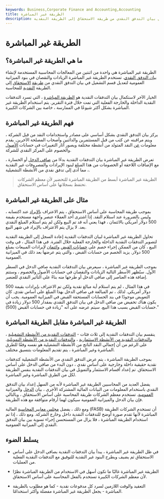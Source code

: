 ```yaml
---
keywords: Business,Corporate Finance and Accounting,Accounting
title: الطريقة غير المباشرة
description: تستخدم الطريقة غير المباشرة التغييرات في حسابات الميزانية العمومية لتعديل قسم التشغيل في بيان التدفق النقدي من طريقة الاستحقاق إلى الطريقة النقدية.
---
```


# الطريقة غير المباشرة
## ما هي الطريقة غير المباشرة؟

الطريقة غير المباشرة هي واحدة من اثنتين من المعالجات المحاسبية المستخدمة لإنشاء [بيان التدفق النقدي](/cashflowstatement). تستخدم الطريقة غير المباشرة الزيادات والنقصان في بنود الميزانية العمومية لتعديل قسم التشغيل في بيان التدفق النقدي من [طريقة](/accrualaccounting) [الاستحقاق](/accrualaccounting) إلى الطريقة [النقدية](/cashaccounting) للمحاسبة.

الخيار الآخر لاستكمال بيان التدفقات النقدية هو [الطريقة المباشرة](/direct_method) ، التي تسرد التدفقات النقدية الداخلة والخارجة الفعلية التي تمت خلال فترة التقرير. يتم استخدام الطريقة غير المباشرة بشكل أكثر شيوعًا في الممارسة ، خاصة بين الشركات الكبيرة.

## فهم الطريقة غير المباشرة

يركز بيان التدفق النقدي بشكل أساسي على مصادر واستخدامات النقد من قبل الشركة ، ويتم مراقبته عن كثب من قبل المستثمرين والدائنين وأصحاب المصلحة الآخرين. يقدم معلومات [عن](/liability) النقد المتولد من أنشطة مختلفة ويصور آثار التغييرات في حسابات [الأصول](/asset) والخصوم على المركز النقدي للشركة.

تعرض الطريقة غير المباشرة بيان التدفقات النقدية بدءًا من [صافي الدخل](/netincome) أو الخسارة ، مع الإضافات اللاحقة أو الخصومات من هذا المبلغ لبنود الإيرادات والمصروفات غير النقدية ، مما أدى إلى تدفق نقدي من الأنشطة التشغيلية.

> الطريقة غير المباشرة أبسط من الطريقة المباشرة للتحضير لأن معظم الشركات تحتفظ بسجلاتها على أساس الاستحقاق.

>

## مثال على الطريقة غير المباشرة

بموجب طريقة المحاسبة على أساس الاستحقاق ، يتم الاعتراف [بالإيراد](/revenue) عند اكتسابه ، وليس بالضرورة عند استلام النقد. إذا اشترى أحد العملاء عنصر واجهة مستخدم بقيمة 500 دولار أمريكي بالائتمان ، فهذا يعني أنه قد تم البيع ولكن لم يتم استلام المبلغ النقدي بعد. لا يزال يتم الاعتراف بالإيراد في شهر البيع.

تحاول الطريقة غير المباشرة لبيان التدفقات النقدية إعادة السجل إلى الطريقة النقدية لتصوير التدفقات النقدية الداخلة والخارجة الفعلية خلال الفترة. في هذا المثال ، في وقت البيع ، كان من الممكن إجراء خصم على [حسابات القبض](/accountsreceivable) [وائتمان](/accountsreceivable) لإيرادات المبيعات بمبلغ 500 دولار. يزيد الخصم من حسابات القبض ، والتي يتم عرضها بعد ذلك في الميزانية العمومية.

بموجب الطريقة غير المباشرة ، سيعرض بيان التدفقات النقدية صافي الدخل في السطر الأول. ستُظهر الأسطر التالية الزيادات والنقصان في حسابات الأصول والخصوم ، وستتم إضافة هذه العناصر إلى صافي الدخل أو طرحها منه بناءً على التأثير النقدي للعنصر.

في هذا المثال ، لم يتم استلام أية مبالغ نقدية ولكن تم الاعتراف بإيرادات بقيمة 500 دولار أمريكي. لذلك ، تم المبالغة في صافي الدخل بهذا المبلغ على أساس نقدي. كان التعويض موجودًا في بند الحسابات المستحقة القبض في الميزانية العمومية. يجب أن يكون هناك تخفيض من صافي الدخل في بيان التدفق النقدي بمقدار 500 دولار زيادة في حسابات القبض بسبب هذا البيع. سيتم عرضه على أنه "زيادة في حسابات القبض (500)."

## الطريقة غير المباشرة مقابل الطريقة المباشرة

ينقسم بيان التدفقات النقدية إلى ثلاث فئات - [التدفقات النقدية من الأنشطة التشغيلية](/cash-flow-from-operating-activities) ، [والتدفقات النقدية من الأنشطة الاستثمارية](/cashflowfinvestingactivities) ، [والتدفقات النقدية من الأنشطة التمويلية](/cashflowfromfinancing). على الرغم من أن إجمالي النقد الناتج من الأنشطة التشغيلية هو نفسه وفقًا للطرق المباشرة وغير المباشرة ، يتم تقديم المعلومات بتنسيق مختلف.

بموجب الطريقة المباشرة ، يتم عرض التدفق النقدي من الأنشطة التشغيلية كتدفقات نقدية حقيقية داخلة وخارجية على أساس نقدي ، دون البدء من صافي الدخل على أساس الاستحقاق. تم إعداد أقسام الاستثمار والتمويل في بيان التدفقات النقدية بنفس الطريقة لكل من الطرق المباشرة وغير المباشرة.

يفضل العديد من المحاسبين الطريقة غير المباشرة لأنه من السهل إعداد بيان التدفق النقدي باستخدام المعلومات من البيانات المالية المشتركة الأخرى ، بيان [الدخل](/incomestatement) والميزانية [العمومية](/balancesheet). تستخدم معظم الشركات طريقة المحاسبة على أساس الاستحقاق ، وبالتالي فإن بيان الدخل والميزانية العمومية سيكون لهما أرقام متوافقة مع هذه الطريقة.

ومع ذلك ، يفضل [مجلس معايير المحاسبة](/fasb) المالية (FASB) أن تستخدم الشركات الطريقة المباشرة لأنها تقدم صورة أوضح للتدفقات النقدية داخل وخارج الشركة. ومع ذلك ، إذا تم استخدام الطريقة المباشرة ، فلا يزال من المستحسن إجراء تسوية بين بيان التدفق النقدي إلى الميزانية العمومية.

## يسلط الضوء

- في ظل الطريقة غير المباشرة ، يبدأ بيان التدفقات النقدية بصافي الدخل على أساس الاستحقاق ثم يضيف ويطرح البنود غير النقدية للتوفيق مع التدفقات النقدية الفعلية من العمليات.

- الطريقة غير المباشرة غالبًا ما تكون أسهل في الاستخدام من الطريقة المباشرة نظرًا لأن معظم الشركات الكبيرة تستخدم بالفعل المحاسبة على أساس الاستحقاق.

- التعقيد والوقت اللازمين لسرد كل مدفوعات نقدية - كما هو مطلوب بالطريقة المباشرة - يجعل الطريقة غير المباشرة مفضلة وأكثر استخدامًا.

